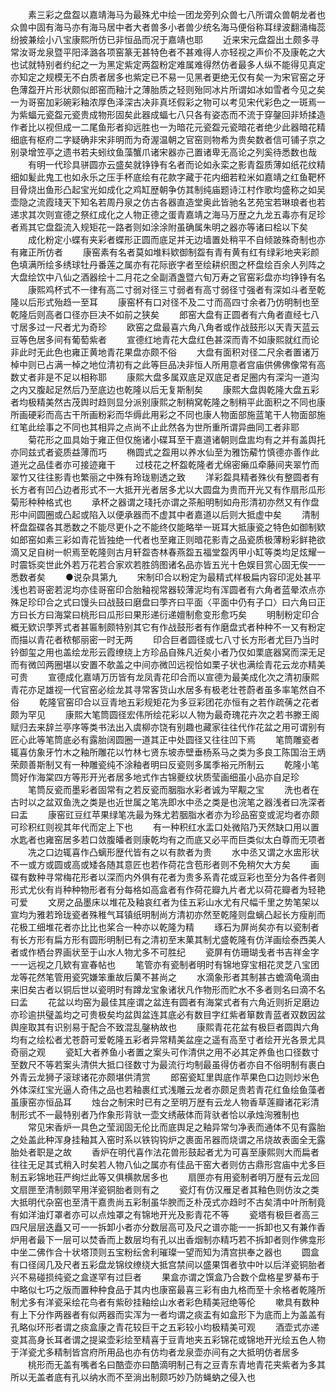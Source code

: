<!-- { "loadSidebar": true } -->
　　素三彩之盘盌以嘉靖海马为最殊尤中绘一团龙旁列众兽七八所谓众兽朝龙者也众兽中固有海马亦有海马居中者大者兽多小者兽少统名海马便俗称耳绿波翻涌梅蕊纷披兼绘小八宝康熙所仿已非恒品而况于嘉靖也耶
　　近来宋元盘盌出土颇多寻常汝哥龙泉暨平阳泽潞各项窑篆无甚特色者不甚难得人亦轻视之声价不及康乾之大也试就特别者约纪之一为黑定紫定两盌粉定难属难得然仿者最多人纵不能得见真定亦知定之规模无不白质者居多也紫定已不易一见黑者更绝无仅有矣一为宋官窑之牙色薄盌开片形状颇似郎窑而釉汁之薄胎质之轻则殆同冰片所谓如冰如雪者今见之矣一为哥窑加彩碗彩釉浓厚色泽深古决非真坯假彩之物可以考见宋代彩色之一斑焉一为紫蝠元瓷盌元瓷贵成物形固矣此器成蝠七八只各有姿态而不流于穿鏧回非矫揉造作者比以视但成一二尾鱼形者抑远胜也一为暗花元瓷盌元瓷暗花者绝少此器暗花精细底有枢府二字疑确非宋非明而为奇渥温朝之官窑则物希为贵矣数者信可铺子京之别录增笠亭之遗书若夫蚓纹鱼藻蟹爪诸宋器亦己置诸卑无高论之列奚待悉数也哉
　　有明一代珍具骈圆亦云盛矣就铮铮有名者而论如永栾之影青盌质薄如纸花纹精细如髪此鬼工也如永乐之压手杯底绘有花款字藏于花内细若粒米如嘉靖之红鱼靶杯目骨烧出鱼形凸起宝光如成化之鸡缸歴朝争仿其制纯庙题诗江村作歌均盛称之如吴壶隐之流霞琖天下知名若周丹泉之仿古各器直造堂奥此皆驰名艺苑宝若琳琅者也若递求其次则宣德之祭红成化之人物正德之蛋青嘉靖之海马万歴之九龙五毒亦有足珍者焉其它盘盌流入规矩花一路者则如涂涂附虽确属朱明之器亦等诸曰桧以下矣
　　成化粉定小蝶有夹彩者蝶形正圆而底足并无边墙置处稍平不自倾跛殊奇制也亦有雍正所仿者
　　康窑素有名者莫如堆料欵御制盌有青有黄有红有绿彩地夹彩颜色填满所绘多绣球牡丹番莲之属亦有花际嵌字者至绘耕织图之杯盘绘百余人列阵之大盘绘饮中八仙之酒器绘十二月花之全副酒盏暨六旬万寿之官窑彩盘亦均铮铮有名
　　康熙鸡杯式不一律有高二寸弱对径三寸弱者有高寸弱径寸强者有深如斗者至乾隆以后形式殆趋一至耳
　　康窑杯有口对径不及二寸而高四寸余者乃仿明制也至乾隆后则高者口径亦巨决不如前之狭矣
　　郎窑大盘有正圆者有六角者直经七八寸居多过一尺者尤为奇珍
　　欧窑之盘最喜六角八角者或作战鼓形以天青天蓝云豆等色居多间有葡萄紫者
　　宣德红地青花大盘红色甚深而青不如康熙就红而论非此时无此色也雍正黄地青花果盘亦颇不俗
　　大盘有面积对径二尺余者置诸万棹中则已占满一棹之地位清初有之此等巨品决非恒人所用意者宫庙供佛佛像常有高数丈者非是不足以相称耶
　　康熙大盘多属双底足双底足者足圈内有深沟一道沟之内又腹起足然后乃至底边也乾隆以后无复斯制矣
　　康熙大盘舆乾隆大盘五彩者均极精美然古茂舆时趋则显分派别康熙之制稍窝乾隆之制稍平此面积之不同也康所画硬彩而高古干所画粉彩而华缛此用彩之不同也康人物面部施蓝笔干人物面部施红笔此绘事之不同也其相异之点尚不止此然各为世所重所谓异曲同工者非耶
　　菊花形之皿具始于雍正但仅施诸小碟耳至干嘉道诸朝则盘盅均有之并有盖舆托亦同兹式者瓷质益薄而巧
　　椭圆式之盌用以养水仙至为雅饬薢竹慎德亦善作此道光之品佳者亦可接迹雍干
　　过枝花之杯盌乾隆者尤绵密癞瓜牵藤间夹翠竹而翠竹又往往影青也繁丽之中殊有玲珑剔透之致
　　洋彩盌具精者殊伙有整圆者有长方者有凹凸边者形式不一大抵开光者居多尤以大圆盘为贵而开光又有作扇形瓜形菊形种种格式也
　　承杯之器谓之琖托亦谓之茶船明制如舟形清初亦然又有作盘形中间圆圈或凸起或陷入以便承器而不虚其中者嘉道以后则大抵虚中矣
　　清制杯盘盌碟各其悉数之不能尽更仆之不能终仅能略举一斑耳大抵康瓷之特色如御制欵如郎窑如素三彩如青花皆独绝一代者也至雍正则暗花影青之品瓷质极薄粉彩鲜艳欲滴又足自树一帜焉至乾隆则古月轩盌杏林春燕盌五福堂盌丙甲小缸等类均足炫耀一时震铄奕世此外若万花若合家欢若胜鸽图诸名品亦皆五光十色娱目赏心固无俟一一悉数者矣
　　●说杂具第九
　　宋制印合以粉定为最精式样极扁内容印泥处甚平浅也若哥密若泥均亦佳哥窑印合胎釉视常器较薄泥均有浑圆者有六角者蓝晕浓点亦殊足珍印合之式曰馒头曰战鼓曰磨盘曰荸齐曰平面〈平面中仍有子口〉曰六角曰正方曰长方曰海棠曰桃形曰瓜形曰果形递衍递嬗制愈变形愈巧矣
　　明制粉定印合概无欵识荸荠式者甚匾制颇特别其它有作战鼓形者有作磨盘式者种种不一又有粉定而描以青花者秾郁丽密一时无两
　　印合巨者圆径或七八寸长方形者尤巨乃当时钤御玺之用也盖绘龙形云霞缭绕上方珍品自殊凡近矣小者乃仅如栗底器窝而深无足而有微凹两圈堪以安置不欹盖之中间亦微凹远视恰如栗子状也满绘青花云龙亦精美可贵
　　宣德成化嘉靖万历皆有龙凤青花印合而以宣德为最美成化次之清初康熙青花亦足雄视一代官窑必绘龙其寻常客货山水居多有极老壮苍蔚者虽多率笔然自不俗
　　乾隆官窑印合以豆青地五彩规矩花为多豆彩团花亦恒有之若作疏蒨之花者颇为罕见
　　康熙大笔筒圆径宏伟所绘花彩以人物为最奇瑰花卉次之若书滕王阁赋归去来辞兰亭序等类书法出入虞柳亦饶有别趣也藏家往往代作花盆之用可谓别有匠心此等笔筒底必有露胎阔圆圈一道其正中处圆径又往往凹下焉
　　笔筒雕瓷者辄喜仿象牙竹木之釉所雕花以竹林七贤东坡赤壁垂杨系马之类为多良工陈国治王炳荣颇善斯制又有一种雕瓷纯不涂釉者明曰反瓷则多属季裕元所制云
　　乾隆小笔筒好作海棠四方等形开光者居多地式作古锦夔纹状质莹画细虽小品亦自足珍
　　笔筒反瓷而墨彩者固常有之若反瓷而胭脂水彩者诚为罕觏之宝
　　洗也者在古时以之盆双鱼洗之类是也近世属之笔冼即水中丞之类是也浣笔之器浅者曰冼深者曰盂
　　康窑豇豆红苹果绿笔冼最为殊尤若胭脂水者亦为珍品窑变或泥均者亦颇可珍积红则视其年代而定上下也
　　有一种积红水盂口处微陷乃天然缺口用以置水匙者也雍窑居多若口敛腹皤者则康乾均有之而底又必平而巨类似太白尊而无项者
　　冼之口边辄喜作凸螭形歴代皆有之以有款者为贵
　　水中丞又谓之水盅形状不一或方或圆或高或矮各随其意匠也若作荷花含苞形者则不免稍欠大方矣
　　画碟有数种寻常梅花形者以深而内外俱有花者为贵多系青花或豆彩也至分为各件者则形式尤伙有肖种种物形者有分每格如高盒者有作荷花瓣九片者尤以荷花瓣者为轻艳可爱
　　文房之品墨床以堆花及釉哀红者为佳五彩山水尤有尺幅千里之势笔架以宣均为雅若玲珑瓷者殊稚气耳镇纸明制尚方清初亦然至乾隆则盘螭凸起长方瘦削而花极工细堆花者亦比比也桨合一种亦以乾隆为精
　　琢石为屏尚矣亦有以瓷制者有长方形有扁方形有圆形明制已有之清初至末菓其制尤盛乾隆有仿洋画绘泰西美人者或作栖台界画状至于山水人物尤多不可胜纪
　　瓷屏有仿珊瑚戋者书吉祥金字一一远视之几欵有宣春帖也
　　笔管亦有瓷制者明时有锦地穿宝相花灵芝八宝团龙等花然笔管用瓷究嫌笨重故后菓不甚尚之
　　水滴象形者其制甚古蟾滴龟滴由来旧矣古者以铜后世以瓷明时有蹲龙宝象诸状凡作物形而贮水不多者则名曰滴不名曰孟
　　花盆以均窑为最佳其座谓之盆连有圆者有海棠式者有六角近则折足磨边亦珍逾拱璧盖均之可贵极矣均盆舆盆连其底必有数目字红紫者箪数青蓝者双数因盆舆座取其有识别易于配合不致混乱鏧枘故也
　　康熙青花花盆有极巨者圆舆六角均有之绘松者尤苍蔚可爱乾隆五彩者异常精美盆座之遥有高至寸者绘开光各景尤具奇丽之观
　　瓷缸大者养鱼小者置之案头可作清供之用不必其定养鱼也口径数寸至数尺不等若案头清供大抵口径数寸为最流行均制最虽得仿者亦自不俗明制有裹白外青云龙狮子滚球诸花亦颇堪供清赏
　　郎窑瓷缸里舆底作苹果色口边则炒米色外体深红宝光逼人奇伟之品也若釉裹红式浅雕云龙者亦颇足贵若青花红鱼绘鱼藻者虽康窑亦恒品耳
　　烛台之制宋时已有之至明万歴有云龙人物香草莲瓣诸花彩清制形式不一最特别者乃作象形背驮一壶文绣蔽体而背驮者恰以承烛洵雅制也
　　常见宋香炉一具色之莹润固无伦比而底舆足之釉异常匀净表而通体不见有露胎之处盖此种浑身挂釉其入窑时系以铁钩钩炉之裹面吊器而烧谓之吊烧故表面全无露胎处者职是之故
　　香炉在明代喜作法花兽形鼓起者尤为可喜至康熙则大而扁者往往无足其式稍入时矣若人物八仙之属亦有佳品干窑大者则仿古鼎形宫庙中尤多巨制五彩锦地荘严绚烂此等又俱横款居多也
　　扇匣亦有用瓷制者明万歴有云龙回文扇匣至清制颇罕用洋瓷铜胎者则有之
　　瓷灯有仿汉雁足者其釉色则仿汝之类大抵明代杂窑也至清干嘉贵尚五彩制虽华腴而乏朴茂式亦趋时不古矣清中叶所制竟有如洋油灯罩者亦可以点烛罩之有锦地开光及影青花不等
　　瓷塔有极巨者高三四尺层层迭矗又可一一拆卸小者亦分数层高可及尺之谱亦能一一拆卸也又有兼作香炉用者最下一层可以焚香而上数层均有孔以出香烟制亦精巧若不拆卸者则作佛龛形中坐二佛作合十状塔顶则五宝粉纭舍利璀璨一望而知为清宫拱奉之器也
　　圆盒有口径阔几及尺者五彩盘龙锦纹缭绕大抵宫禁间以盛果饵者欤中叶以后洋瓷铜胎者兴不易碰损纯瓷之盒遂罕有过巨者
　　果盒亦谓之馔盒乃合数个盘格星罗綦布于中略似七巧之版而置种种食品于其内也康窑最喜三彩有由九格而至十余格者乾隆所制尤多有洋瓷采绘花鸟者有紫砂挂釉绘山水者彩色精美冠绝等伦
　　嗽具有数种有上下分作两器者有似两器而实浑为一者均谓之痰盂有如盒形下为底而上为盖盖有孔略似环形者谓之痰盒康之青花较巨干之五彩较小均极精美可观
　　酒壶式亦递变其高身长耳者谓之提粱壶彩绘至精喜于豆青地夹五彩锦花或锦地开光绘五色人物于洋瓷尤多精制皆宫府所用品也亦有仿均者龙泉壶亦间有之大抵明仿者居多
　　桃形而无盖有嘴者名曰酷壶亦曰酷滴明制己有之豆青东青地青花夹紫者为多其所以无盖者底有孔以纳水而不至淌出制颇巧妙乃防蝇蚋之侵入也
